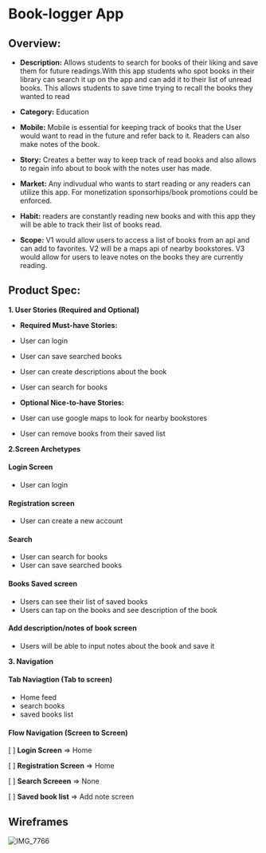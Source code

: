 # Book-logger App

## Overview:

- **Description:** Allows students to search for books of their liking and save them for future readings.With this app students who spot books in their library can search it up on the app and can add it to their list of unread books. This allows students to save time trying to recall the books they wanted to read

- **Category:** Education

- **Mobile:** Mobile is essential for keeping track of books that the User would want to read in the future and refer back to it. Readers can also make notes of the book.
    
- **Story:** Creates a better way to keep track of read books and also allows to regain info about to book with the notes user has made. 

- **Market:** Any indivudual who wants to start reading or any readers can utilize this app. For monetization sponsorhips/book promotions could be enforced. 
    
- **Habit:** readers are constantly reading new books and with this app they will be able to track their list of books read. 

- **Scope:** V1 would allow users to access a list of books from an api and can add to favorites. V2 will be a maps api of nearby bookstores. V3 would allow for users to leave notes on the books they are currently reading.  

## Product Spec:

**1. User Stories (Required and Optional)**

- **Required Must-have Stories:**
- User can login
- User can save searched books
- User can create descriptions about the book
- User can search for books

- **Optional Nice-to-have Stories:**
- User can use google maps to look for nearby bookstores
- User can remove books from their saved list

**2.Screen Archetypes**

#### Login Screen
- User can login

#### Registration screen
- User can create a new account

#### Search
- User can search for books
- User can save searched books

#### Books Saved screen
- Users can see their list of saved books
- Users can tap on the books and see description of the book
  
#### Add description/notes of book screen
- Users will be able to input notes about the book and save it

**3. Navigation**

#### Tab Naviagtion (Tab to screen)
 - Home feed
 - search books
 - saved books list

#### Flow Navigation (Screen to Screen)
[ ] **Login Screen**
=> Home

[ ] **Registration Screen**
=> Home

[ ] **Search Screeen**
=> None

[ ] **Saved book list**
=> Add note screen

## Wireframes
![IMG_7766](https://github.com/BryanPineda21/App-project-overview/assets/109675212/9f889c82-6c52-49e0-ba60-c88a8d8ef386)



